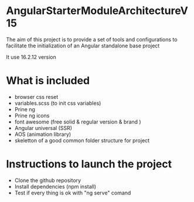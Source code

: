 # AngularStarterModuleArchitectureV15

The aim of this project is to provide a set of tools and configurations to facilitate the initialization of an Angular standalone base project

It use 16.2.12 version

# What is included

- browser css reset
- variables.scss (to init css variables)
- Prine ng
- Prine ng icons
- font awesome (free solid & regular version & brand )
- Angular universal (SSR)
- AOS (animation library)
- skeletton of a good common folder structure for project

# Instructions to launch the project

- Clone the github repository
- Install dependencies (npm install) 
- Test if every thing is ok with "ng serve" comand
